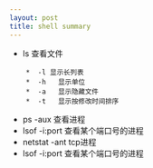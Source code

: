 ```yaml
---
layout: post
title: shell summary
---
```

* ls 查看文件

```
    *  -l 显示长列表
    *  -h   显示单位
    *  -a   显示隐藏文件
    *  -t   显示按修改时间排序
```
* ps -aux 查看进程   
* lsof -i:port 查看某个端口号的进程
* netstat -ant tcp进程   
* lsof -i:port 查看某个端口号的进程

    